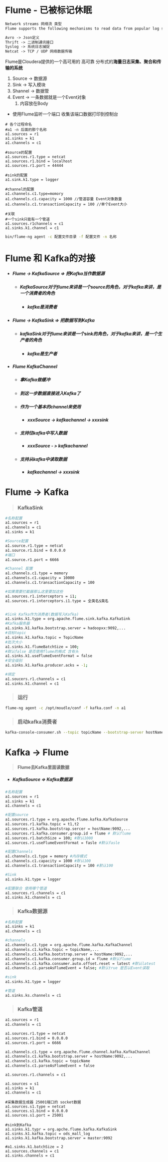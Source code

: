 # Flume - 已被标记休眠

```txt
Network streams 网络流 类型
Flume supports the following mechanisms to read data from popular log stream types, such as:

Avro -> Json定义
Thrift -> 二进制通讯接口
Syslog -> 系统日志捕捉
Netcat -> TCP / UDP 网络数据传输
```

Flume是Cloudera提供的一个高可用的 高可靠 分布式的**海量日志采集、聚合和传输的系统**



1. Source -> 数据源
2. Sink -> 写入模块
3. Shannel -> 数据管
4. Event -> 一条数据就是一个Event对象
   1. 内容放在Body



- 使用Flume监听一个端口 收集该端口数据打印到控制台

```shell
# 各个过程命名
#a1 -n 后面的那个名称
a1.sources = r1
a1.sinks = k1
a1.channels = c1

#source的配置
a1.sources.r1.type = netcat
a1.sources.r1.bind = localhost
a1.sources.r1.port = 44444

#sink的配置
a1.sink.k1.type = logger

#channel的配置
a1.channels.c1.type=momory
a1.channels.c1.capacity = 1000 //管道容量 Event对象数量
a1.channels.c1.transactionCapacity = 100 //单个Event大小

#关联
#一个sink只能有一个管道
a1.sources.r1channels = c1
a1.sinks.k1.channel = c1
```

```sh
bin/flume-ng agent -c 配置文件目录 -f 配置文件 -n 名称
```



# Flume 和 Kafka的对接

- ##### Flume -> KafkaSource => 把Kafka当作数据源

  - ##### KafkaSource对于flume来讲是一个source的角色，对于kafka来讲，是一个消费者的角色

    - ##### kafka是消费者

    

- ##### Flume -> KafkaSink => 把数据写到Kafka

  - ##### kafkaSink对于flume来讲是一个sink的角色，对于kafka来讲，是一个生产者的角色

    - ##### kafka是生产者



- ##### Flume KafkaChannel

  - ##### 拿Kafka做缓冲

  - ##### 到这一步数据直接进入Kafka了

  

  - ##### 作为一个基本的channel来使用

    - ##### xxxSource -> kafkachannel -> xxxsink

    

  - ##### 支持往kafka中写入数据

    - ##### xxxSource - > kafkachannel

    

  - ##### 支持从kafka中读取数据

    - ##### kafkachannel -> xxxsink



# Flume -> Kafka

> ### KafkaSink

```sh
#名称配置
a1.sources = r1
a1.channels = c1
a1.sinks = k1

#Source配置
a1.source.r1.type = netcat
a1.source.r1.bind = 0.0.0.0
#端口
a1.source.r1.port = 6666

#Channel 配置
a1.channels.c1.type = memory
a1.channels.c1.capacity = 10000
a1.channels.c1.transactionCapacity = 100

#如果需要拦截器那么这里要加这些
a1.sources.r1.interceptors = i1;
a1.sources.r1.interceptors.i1.type = 全类名$类名


#Sink Kafka作为消费者(数据写入Kafka)
a1.sinks.k1.type = org.apache.flume.sink.kafka.KafkaSink
#Kafka服务器
a1.sinks.k1.kafka.bootstrap.server = hadoopxx:9092,...
#目标topic
a1.sinks.k1.kafka.topic = TopicName
#批次大小
a1.sinks.k1.flumeBatchSize = 100;
#默认false 是否使用flume的格式 含有头
a1.sinks.k1.useFlumeEventFormat = false
#安全级别
a1.sinks.k1.kafka.producer.acks = -1;

#绑定
a1.soucers.r1.channels = c1
a1.sinks.k1.channel = c1
```

> ### 运行

```sh
flume-ng agent -c /opt/moudle/conf -f kafka.conf -n a1
```

> ### 启动kafka消费者

```sh
kafka-console-consumer.sh --topic topicName --bootstrap-server hostName:9092
```





# Kafka -> Flume

> #### Flume去Kafka里面读数据

- ##### KafkaSource => Kafka数据源

```sh
#名称配置
a1.sources = r1
a1.sinks = k1
a1.channels = c1

#配置source
a1.sources.r1.type = org.apache.flume.kafka.KafkaSource
a1.sources.r1.kafka.topic = t1,t2
a1.sources.r1.kafka.bootstrap.sercer = hostName:9092,...
a1.sources.r1.kafka.consumer.group.id = flume # 默认flume
a1.sources.r1.batchSize = 100; #默认1000
a1.sources.r1.useFlumeEventFormat = fasle #默认fasle

#配置Channels
a1.channels.c1.type = memory #内存模式
a1.channels.c1.capacity = 1000 #默认100
a1.channels.c1.transactionCapacity = 100 #默认100

#Sink
a1.sinks.k1.type = logger

#配置联合 使用哪个管道
a1.sources.r1.channels = c1
a1.sinks.k1.channels = c1

```



> ### Kafka数据源

```sh
#名称配置
a1.sinks = k1
a1.channels = c1

#channels
a1.channels.c1.type = org.apache.flume.kafka.KafkaChannel
a1.channels.c1.kafka.topic = topicName,...
a1.channels.c1.kafka.bootstrap.server = hostName:9092,...
a1.channels.c1.kafka.consumer.group.id = flume #默认flume
a1.channels.c1.kafka.consumer.auto.offset.reset = latest #默认latest
a1.channels.c1.parseAsFlumeEvent = false; #默认true 是否以Event读取

#sink
a1.sinks.k1.type = logger

#管道
a1.sinks.ks.channels = c1
```



> ### Kafka管道

```sh
a1.sources = r1
a1.channels = c1

a1.sources.r1.type = netcat
a1.sources.r1.bind = 0.0.0.0
a1.sources.r1.port = 6666

a1.channels.c1.type = org.apache.flume.channel.kafka.KafkaChannel
a1.channels.c1.kafka.bootstrap.server = hostName:9092,...
a1.channels.c1.kafka.topic = topicName
a1.channels.c1.parseAsFlumeEvent = false

a1.sources.r1.channels = c1
```



```SH
a1.sources = s1
a1.sinks = k1
a1.channels = c1

#采集数据生成器 25001端口的 socket数据
a1.sources.s1.type = netcat
a1.sources.s1.bind = 0.0.0.0
a1.sources.s1.port = 25001

#sink到Kafka
a1.sinks.k1.typr = org.apche.flume.kafka.KafkaSink
a1.sinks.k1.kafka.topic = ods_mall_log
a1.sinks.k1.kafka.bootstrap.server = master:9092

#a1.sinks.k1.batchSize = 2
a1.sources.channels = c1
a1.sinks.channels = c1
```

